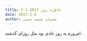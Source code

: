 ```yaml
---
title: خاطره روز 2017-1-5
date: 2017-1-5
author: شعبان محمد حسنی
---
```


امروزم یه روز عادی بود مثل روزای گذشته.